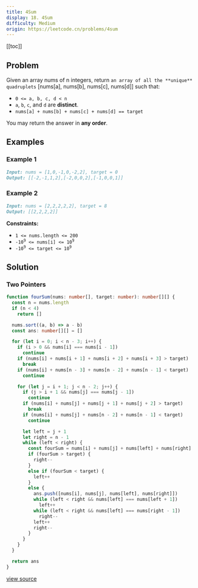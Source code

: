 ```yaml
---
title: 4Sum
display: 18. 4Sum
difficulty: Medium
origin: https://leetcode.cn/problems/4sum
---
```


[[toc]]

## Problem

Given an array nums of n integers, return `an array of all the **unique** quadruplets` [nums[a], nums[b], nums[c], nums[d]] such that:

- `0 <= a, b, c, d < n`
- `a`, `b`, `c`, and `d` are **distinct**.
- `nums[a] + nums[b] + nums[c] + nums[d] == target`

You may return the answer in **any order**.

## Examples

### Example 1

```md
Input: nums = [1,0,-1,0,-2,2], target = 0
Output: [[-2,-1,1,2],[-2,0,0,2],[-1,0,0,1]]
```

### Example 2

```md
Input: nums = [2,2,2,2,2], target = 8
Output: [[2,2,2,2]]
```

**Constraints:**

- `1 <= nums.length <= 200`
- <code>-10<sup>9</sup> <= nums[i] <= 10<sup>9</sup></code>
- <code>-10<sup>9</sup> <= target <= 10<sup>9</sup></code>

## Solution

### Two Pointers

```ts
function fourSum(nums: number[], target: number): number[][] {
  const n = nums.length
  if (n < 4)
    return []

  nums.sort((a, b) => a - b)
  const ans: number[][] = []

  for (let i = 0; i < n - 3; i++) {
    if (i > 0 && nums[i] === nums[i - 1])
      continue
    if (nums[i] + nums[i + 1] + nums[i + 2] + nums[i + 3] > target)
      break
    if (nums[i] + nums[n - 3] + nums[n - 2] + nums[n - 1] < target)
      continue

    for (let j = i + 1; j < n - 2; j++) {
      if (j > i + 1 && nums[j] === nums[j - 1])
        continue
      if (nums[i] + nums[j] + nums[j + 1] + nums[j + 2] > target)
        break
      if (nums[i] + nums[j] + nums[n - 2] + nums[n - 1] < target)
        continue

      let left = j + 1
      let right = n - 1
      while (left < right) {
        const fourSum = nums[i] + nums[j] + nums[left] + nums[right]
        if (fourSum > target) {
          right--
        }
        else if (fourSum < target) {
          left++
        }
        else {
          ans.push([nums[i], nums[j], nums[left], nums[right]])
          while (left < right && nums[left] === nums[left + 1])
            left++
          while (left < right && nums[left] === nums[right - 1])
            right--
          left++
          right--
        }
      }
    }
  }

  return ans
}
```

[view source](https://leetcode.cn/problems/4sum)
